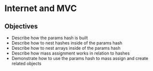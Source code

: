 # Internet and MVC

## Objectives

* Describe how the params hash is built
* Describe how to nest hashes inside of the params hash
* Describe how to nest arrays inside of the params hash
* Describe how mass assignment works in relation to hashes
* Demonstrate how to use the params hash to mass assign and create related objects

